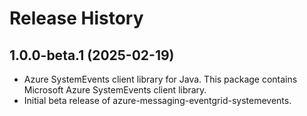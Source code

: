 # Release History

## 1.0.0-beta.1 (2025-02-19)

- Azure SystemEvents client library for Java. This package contains Microsoft Azure SystemEvents client library.
- Initial beta release of azure-messaging-eventgrid-systemevents.
